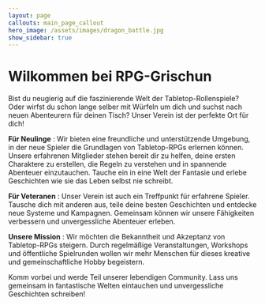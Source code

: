 ```yaml
---
layout: page
callouts: main_page_callout
hero_image: /assets/images/dragon_battle.jpg
show_sidebar: true
---
```


# Wilkommen bei RPG-Grischun

Bist du neugierig auf die faszinierende Welt der Tabletop-Rollenspiele? Oder wirfst du schon lange selber mit Würfeln um dich und suchst nach neuen Abenteurern für deinen Tisch? Unser Verein ist der perfekte Ort für dich!

**Für Neulinge**
: Wir bieten eine freundliche und unterstützende Umgebung, in der neue Spieler die Grundlagen von Tabletop-RPGs erlernen können. Unsere erfahrenen Mitglieder stehen bereit dir zu helfen, deine ersten Charaktere zu erstellen, die Regeln zu verstehen und in spannende Abenteuer einzutauchen. Tauche ein in eine Welt der Fantasie und erlebe Geschichten wie sie das Leben selbst nie schreibt.

**Für Veteranen**
: Unser Verein ist auch ein Treffpunkt für erfahrene Spieler. Tausche dich mit anderen aus, teile deine besten Geschichten und entdecke neue Systeme und Kampagnen. Gemeinsam können wir unsere Fähigkeiten verbessern und unvergessliche Abenteuer erleben.

**Unsere Mission**
: Wir möchten die Bekanntheit und Akzeptanz von Tabletop-RPGs steigern. Durch regelmäßige Veranstaltungen, Workshops und öffentliche Spielrunden wollen wir mehr Menschen für dieses kreative und gemeinschaftliche Hobby begeistern.

Komm vorbei und werde Teil unserer lebendigen Community. Lass uns gemeinsam in fantastische Welten eintauchen und unvergessliche Geschichten schreiben!
